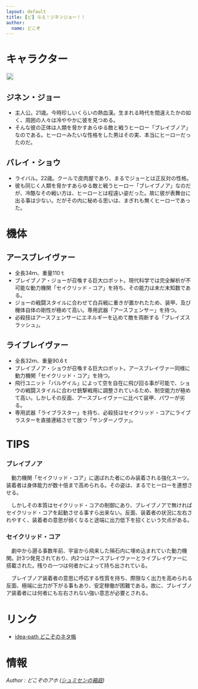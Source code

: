 ```yaml
---
layout: default
title: [ど] 斗え！ジネンジョー！！
author:
  name: どこぞ
---
```


キャラクター
======================================================================================

<a href="https://get.google.com/albumarchive/115069798956937902080/album/AF1QipMIqtjoK0S7H2vpU8hOw4lZ6rt6LI3IbmFBdQwf/AF1QipPAfjNWzyH9vvxgBmAF2LC2KFCxlTBoBWiU_rE6"><img style="padding: 1px; border: 1px solid rgb(204, 204, 204); border-image: none;" src="https://lh3.googleusercontent.com/AHSXkBCwtU-QzFHyzyyzuUescyzfYDD0lhPfM3MdsCpB5KXDU8JDwEY0X6pCdrtbURohu91nN1SbqOfLkA=s288"></a>


ジネン・ジョー
-------------------------------------------


* 主人公。21歳。今時珍しいくらいの熱血漢。生まれる時代を間違えたかの如く、周囲の人々は冷ややかに彼を見つめる。
* そんな彼の正体は人類を脅かすあらゆる敵と戦うヒーロー「ブレイブノア」なのである。ヒーローみたいな性格をした男はその実、本当にヒーローだったのだ。


バレイ・ショウ
-------------------------------------------


* ライバル。22歳。クールで皮肉屋であり、まるでジョーとは正反対の性格。
* 彼も同じく人類を脅かすあらゆる敵と戦うヒーロー「ブレイブノア」なのだが、冷酷なその戦い方は、ヒーローとは程遠い姿だった。故に彼が表舞台に出る事は少ない。だがその内に秘める思いは、まぎれも無くヒーローであった。



機体
======================================================================================

アースブレイヴァー
-------------------------------------------


* 全長34ｍ、重量110ｔ
* ブレイブノア・ジョーが召喚する巨大ロボット。現代科学では完全解析が不可能な動力機関「セイクリッド・コア」を持ち、その能力は未だ未知数である。
* ジョーの戦闘スタイルに合わせて白兵戦に重きが置かれたため、装甲、及び機体自体の剛性が極めて高い。専用武器「アースフェンサー」を持つ。
* 必殺技はアースフェンサーにエネルギーを込めて敵を両断する「ブレイズスラッシュ」。


ライブレイヴァー
-------------------------------------------


* 全長32ｍ、重量90.6ｔ
* ブレイブノア・ショウが召喚する巨大ロボット。アースブレイヴァー同様に動力機関「セイクリッド・コア」を持つ。
* 飛行ユニット「バルゲイル」によって空を自在に飛び回る事が可能で、ショウの戦闘スタイルに合わせ銃撃戦用に調整されているため、制空能力が極めて高い。しかしその反面、アースブレイヴァーに比べて装甲、パワーが劣る。
* 専用武器「ライブラスター」を持ち、必殺技はセイクリッド・コアにライブラスターを直接連結させて放つ「サンダーノヴァ」。



TIPS
======================================================================================

### ブレイブノア

　動力機関「セイクリッド・コア」に選ばれた者にのみ装着される強化スーツ。装着者は身体能力が数十倍まで高められる。その姿は、まるでヒーローを連想させる。

　しかしその本質はセイクリッド・コアの制御にあり、ブレイブノアで無ければセイクリッド・コアを起動させる事すら出来ない。反面、装着者の状況に左右されやすく、装着者の意思が弱くなると途端に出力低下を招くという欠点がある。

### セイクリッド・コア

　劇中から遡る事数年前、宇宙から飛来した隕石内に埋め込まれていた動力機関。計3つ発見されており、内2つはアースブレイヴァーとライブレイヴァーに搭載された。残りの一つは何者かによって持ち出されている。

　ブレイブノア装着者の意思に呼応する性質を持ち、際限なく出力を高められる反面、極端に出力が下がる事もあり、安定稼働が困難である。故に、ブレイブノア装着者には何者にも左右されない強い意志が必要とされる。


リンク
======================================================================================
* <a href="http://idea-path.appspot.com/9-ecqHhcWE7gOp-xUHFHKD">idea-path どこぞのネタ帳</a>


情報
======================================================================================



<footer id="ARTICLEFOOTER">
<address>
Author : どこぞのアホ
(<a href="http://dokozo-no-aho.jimdo.com/">シュミセンの箱庭</a>)
</address>
</footer>